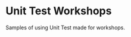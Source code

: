 Unit Test Workshops
===================================

Samples of using Unit Test made for workshops.